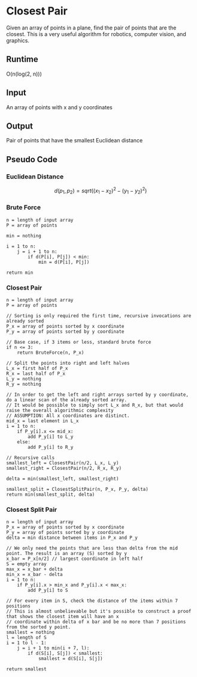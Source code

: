 # Closest Pair

Given an array of points in a plane, find the pair of points that are the
closest. This is a very useful algorithm for robotics, computer vision, and
graphics.

## Runtime
O(n(log(2, n)))

## Input
An array of points with x and y coordinates

## Output
Pair of points that have the smallest Euclidean distance

## Pseudo Code

### Euclidean Distance
``` math
d(p_1, p_2) = sqrt((x_1-x_2)^2-(y_1-y_2)^2)
```

### Brute Force
``` pseudo
n = length of input array
P = array of points

min = nothing

i = 1 to n:
    j = i + 1 to n:
        if d(P[i], P[j]) < min:
            min = d(P[i], P[j])

return min
```

### Closest Pair
``` pseudo
n = length of input array
P = array of points

// Sorting is only required the first time, recursive invocations are already sorted
P_x = array of points sorted by x coordinate
P_y = array of points sorted by y coordinate

// Base case, if 3 items or less, standard brute force
if n <= 3:
    return BruteForce(n, P_x)
    
// Split the points into right and left halves
L_x = first half of P_x
R_x = last half of P_x
L_y = nothing
R_y = nothing

// In order to get the left and right arrays sorted by y coordinate, do a linear scan of the already sorted array.
// It would be possible to simply sort L_x and R_x, but that would raise the overall algorithmic complexity
// ASSUMPTION: All x coordinates are distinct.
mid_x = last element in L_x
i = 1 to n:
    if P_y[i].x <= mid_x:
        add P_y[i] to L_y
    else:
        add P_y[i] to R_y

// Recursive calls
smallest_left = ClosestPair(n/2, L_x, L_y)
smallest_right = ClosestPair(n/2, R_x, R_y)

delta = min(smallest_left, smallest_right)

smallest_split = ClosestSplitPair(n, P_x, P_y, delta)
return min(smallest_split, delta)
```

### Closest Split Pair
``` pseudo
n = length of input array
P_x = array of points sorted by x coordinate
P_y = array of points sorted by y coordinate
delta = min distance between items in P_x and P_y

// We only need the points that are less than delta from the mid point. The result is an array (S) sorted by y
x_bar = P_x[n/2] // largest coordinate in left half
S = empty array
max_x = x_bar + delta
min_x = x_bar - delta
i = 1 to n:
    if P_y[i].x > min_x and P_y[i].x < max_x:
        add P_y[i] to S

// For every item in S, check the distance of the items within 7 positions
// This is almost unbelievable but it's possible to construct a proof that shows the closest item will have an x
// coordinate within delta of x bar and be no more than 7 positions from the sorted y point.
smallest = nothing
l = length of S
i = 1 to l - 1:
    j = i + 1 to min(i + 7, l):
        if d(S[i], S[j]) < smallest:
            smallest = d(S[i], S[j])

return smallest
```
